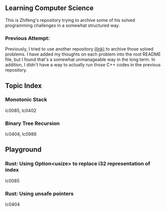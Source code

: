 ## Learning Computer Science

This is Zhifeng's repository trying to archive some of his solved programming challenges in a somewhat structured way.

### Previous Attempt:

Previously, I tried to use another repository [(link)](https://github.com/zf-w/Learn-CS-Old) to archive those solved problems. I have added my thoughts on each problem into the root README file, but I found that's a somewhat unmanageable way in the long term. In addition, I didn't have a way to actually run those C++ codes in the previous repository.

## Topic Index

### Monotonic Stack

lc0085, lc0402

### Binary Tree Recursion

lc0404, lc0988

## Playground

### Rust: Using Option\<usize\> to replace i32 representation of index

lc0085

### Rust: Using unsafe pointers

lc0404
